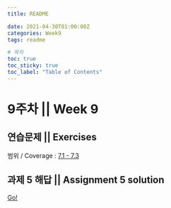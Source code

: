 ```yaml
---
title: README

date: 2021-04-30T01:00:00Z
categories: Week9
tags: readme

# 목차
toc: true  
toc_sticky: true
toc_label: "Table of Contents" 
---
```


# 9주차 || Week 9

## 연습문제 || Exercises

범위 / Coverage : [7.1 - 7.3]({{site.baseurl}}/week9/ex7)

## 과제 5 해답 || Assignment 5 solution

[Go!]({{site.baseurl}}/week9/assign5solution)